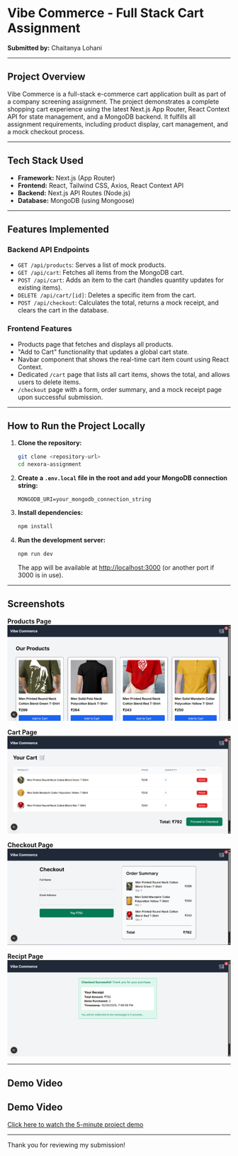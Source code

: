 
# Vibe Commerce - Full Stack Cart Assignment

**Submitted by:** Chaitanya Lohani

---

## Project Overview

Vibe Commerce is a full-stack e-commerce cart application built as part of a company screening assignment. The project demonstrates a complete shopping cart experience using the latest Next.js App Router, React Context API for state management, and a MongoDB backend. It fulfills all assignment requirements, including product display, cart management, and a mock checkout process.

---

## Tech Stack Used

- **Framework:** Next.js (App Router)
- **Frontend:** React, Tailwind CSS, Axios, React Context API
- **Backend:** Next.js API Routes (Node.js)
- **Database:** MongoDB (using Mongoose)

---

## Features Implemented

### Backend API Endpoints

- `GET /api/products`: Serves a list of mock products.
- `GET /api/cart`: Fetches all items from the MongoDB cart.
- `POST /api/cart`: Adds an item to the cart (handles quantity updates for existing items).
- `DELETE /api/cart/[id]`: Deletes a specific item from the cart.
- `POST /api/checkout`: Calculates the total, returns a mock receipt, and clears the cart in the database.

### Frontend Features

- Products page that fetches and displays all products.
- "Add to Cart" functionality that updates a global cart state.
- Navbar component that shows the real-time cart item count using React Context.
- Dedicated `/cart` page that lists all cart items, shows the total, and allows users to delete items.
- `/checkout` page with a form, order summary, and a mock receipt page upon successful submission.

---

## How to Run the Project Locally

1. **Clone the repository:**
	```sh
	git clone <repository-url>
	cd nexora-assignment
	```
2. **Create a `.env.local` file in the root and add your MongoDB connection string:**
	```env
	MONGODB_URI=your_mongodb_connection_string
	```
3. **Install dependencies:**
	```sh
	npm install
	```
4. **Run the development server:**
	```sh
	npm run dev
	```
	The app will be available at [http://localhost:3000](http://localhost:3000) (or another port if 3000 is in use).

---

## Screenshots

**Products Page**
![Products Page](./screenshorts/Products_page.png)

**Cart Page**
![Cart Page](./screenshorts/cart_page.png)

**Checkout Page**
![Checkout Page](./screenshorts/checkout_page.png) 

**Recipt Page**
![Recipt Page](./screenshorts/recipt_page.png) 

---

## Demo Video

## Demo Video

[Click here to watch the 5-minute project demo](https://youtu.be/oaU1lFMdXy0?si=ERv7LLn_zMcmMY77)

---

Thank you for reviewing my submission!
